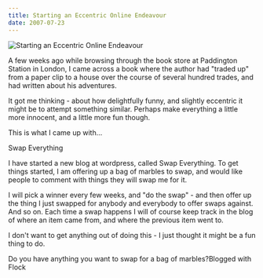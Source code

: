 ```yaml
---
title: Starting an Eccentric Online Endeavour
date: 2007-07-23
---
```


![Starting an Eccentric Online Endeavour](https://source.unsplash.com/X6cChncECA8/1600x900)

A few weeks ago while browsing through the book store at Paddington Station in London, I came across a book where the author had "traded up" from a paper clip to a house over the course of several hundred trades, and had written about his adventures.

It got me thinking - about how delightfully funny, and slightly eccentric it might be to attempt something similar. Perhaps make everything a little more innocent, and a little more fun though.

This is what I came up with...

Swap Everything

I have started a new blog at wordpress, called Swap Everything. To get things started, I am offering up a bag of marbles to swap, and would like people to comment with things they will swap me for it.

I will pick a winner every few weeks, and "do the swap" - and then offer up the thing I just swapped for anybody and everybody to offer swaps against. And so on. Each time a swap happens I will of course keep track in the blog of where an item came from, and where the previous item went to.

I don't want to get anything out of doing this - I just thought it might be a fun thing to do.

Do you have anything you want to swap for a bag of marbles?Blogged with Flock